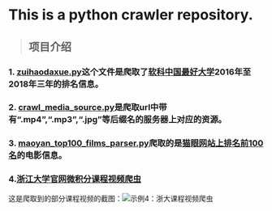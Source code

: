 # This is a python crawler repository.


>## 项目介绍
### 1. [zuihaodaxue.py](https://github.com/zyingzhou/python-crawler/blob/master/zuihaodaxue.py)这个文件是爬取了[软科中国最好大学](http://www.zuihaodaxue.com/zuihaodaxuepaiming2018.html)2016年至2018年三年的排名信息。
### 2. [crawl_media_source.py](https://github.com/zyingzhou/python-crawler/blob/master/crawl_media_source.py)是爬取url中带有“.mp4”,“.mp3”,“.jpg”等后缀名的服务器上对应的资源。
### 3. [maoyan_top100_films_parser.py](https://github.com/zyingzhou/python-crawler/blob/master/maoyan_top100_films_parser.py)爬取的是[猫眼网站上排名前100名](http://maoyan.com/board/4)的电影信息。

### 4.[浙江大学官网微积分课程视频爬虫](https://github.com/zyingzhou/python-crawler/blob/master/ZJU_MOOC_spider.py "浙江大学官网微积分课程视频爬虫")
这是爬取到的部分课程视频的截图：![示例4：浙大课程视频爬虫](https://github.com/zyingzhou/python-crawler/blob/master/images/zju_mooc_spiders.png)
